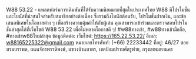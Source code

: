 W88 53.22 - แพลตฟอร์มการเดิมพันที่ได้รับความนิยมมากที่สุดในประเทศไทย
W88 มีโปรโมชั่นและโบนัสที่น่าสนใจสำหรับสมาชิกอย่างต่อเนื่อง ซึ่งรวมถึงโบนัสต้อนรับ, โปรโมชั่นฝากเงิน, และข้อเสนอพิเศษในโอกาสต่าง ๆ เพื่อสร้างความคุ้มค่าให้กับผู้เล่น คุณสามารถเข้าร่วมและตรวจสอบโปรโมชั่นล่าสุดได้ที่เว็บไซต์ W88 53.22 เพื่อไม่พลาดโอกาสดี ๆ!
#w88ทางเข้า, #w88ทางเข้ามือถือ, #ทางเข้าw88ใหม่ล่าสุด
ข้อมูลติดต่อ:
เว็บไซต์: https://165.22.53.22/
อีเมล: w88165225322@gmail.com
หมายเลขโทรศัพท์: (+66) 22233442
ที่อยู่: 46/27 ซอยบรมบรรพต, ถนนจักรพรรดิพงษ์, แขวงบ้านบาตร, เขตป้อมปราบศัตรูพ่าย, กรุงเทพมหานคร